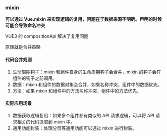 ### mixin

**可以通过 Vue.mixin 来实现逻辑的复用，问题在于数据来源不明确。声明的时候可能会导致命名冲突**

VUE3 的 compositionApi 解决了复用问题

原理就是合并策略

#### 代码合并规则
1. 生命周期钩子：mixin 和组件自身的生命周期钩子会合并，mixin 的钩子会在组件的钩子之前调用。
2. 数据：mixin 和组件的数据对象会合并，如果名称冲突，组件中的数据优先。
3. 方法：如果 mixin 和组件中的方法名称冲突，组件中的方法优先。

#### 实际应用场景

1. 数据获取逻辑复用：如果多个组件都有类似的 API 请求逻辑，可以将 API 请求相关的代码提取到 mixin 中。
2. 通用功能封装：处理分页等通用功能可以通过 mixin 进行封装。